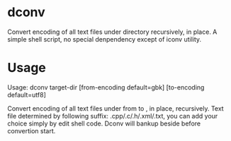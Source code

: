 # dconv
Convert encoding of all text files under directory recursively, in place. A simple shell script, no special denpendency except of iconv utility.

# Usage
Usage: dconv target-dir [from-encoding default=gbk] [to-encoding default=utf8]
 
Convert encoding of all text files under <target-dir> from <from-encoding> to <to-encoding>, in place, recursively.
Text file determined by following suffix: .cpp/.c/.h/.xml/.txt, you can add your choice simply by edit shell code.
Dconv will bankup <target-dir> beside before convertion start.
